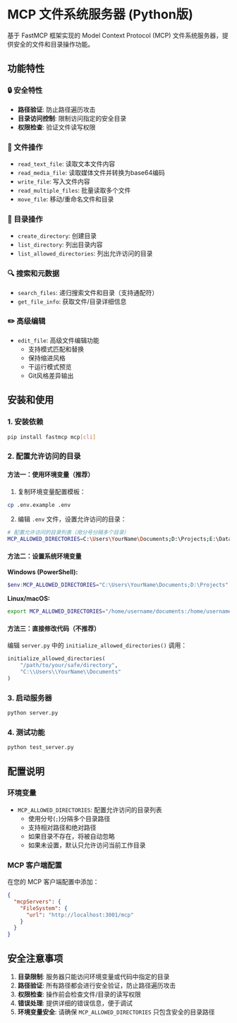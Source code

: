 # MCP 文件系统服务器 (Python版)

基于 FastMCP 框架实现的 Model Context Protocol (MCP) 文件系统服务器，提供安全的文件和目录操作功能。

## 功能特性

### 🔒 安全特性
- **路径验证**: 防止路径遍历攻击
- **目录访问控制**: 限制访问指定的安全目录
- **权限检查**: 验证文件读写权限

### 📁 文件操作
- `read_text_file`: 读取文本文件内容
- `read_media_file`: 读取媒体文件并转换为base64编码
- `write_file`: 写入文件内容
- `read_multiple_files`: 批量读取多个文件
- `move_file`: 移动/重命名文件和目录

### 📂 目录操作
- `create_directory`: 创建目录
- `list_directory`: 列出目录内容
- `list_allowed_directories`: 列出允许访问的目录

### 🔍 搜索和元数据
- `search_files`: 递归搜索文件和目录（支持通配符）
- `get_file_info`: 获取文件/目录详细信息

### ✏️ 高级编辑
- `edit_file`: 高级文件编辑功能
  - 支持模式匹配和替换
  - 保持缩进风格
  - 干运行模式预览
  - Git风格差异输出

## 安装和使用

### 1. 安装依赖

```bash
pip install fastmcp mcp[cli]
```

### 2. 配置允许访问的目录

#### 方法一：使用环境变量（推荐）

1. 复制环境变量配置模板：
```bash
cp .env.example .env
```

2. 编辑 `.env` 文件，设置允许访问的目录：
```bash
# 配置允许访问的目录列表（用分号分隔多个目录）
MCP_ALLOWED_DIRECTORIES=C:\Users\YourName\Documents;D:\Projects;E:\Data
```

#### 方法二：设置系统环境变量

**Windows (PowerShell):**
```powershell
$env:MCP_ALLOWED_DIRECTORIES="C:\Users\YourName\Documents;D:\Projects"
```

**Linux/macOS:**
```bash
export MCP_ALLOWED_DIRECTORIES="/home/username/documents:/home/username/projects"
```

#### 方法三：直接修改代码（不推荐）

编辑 `server.py` 中的 `initialize_allowed_directories()` 调用：

```python
initialize_allowed_directories(
    "/path/to/your/safe/directory",
    "C:\\Users\\YourName\\Documents"
)
```

### 3. 启动服务器

```bash
python server.py
```

### 4. 测试功能

```bash
python test_server.py
```

## 配置说明

### 环境变量

- `MCP_ALLOWED_DIRECTORIES`: 配置允许访问的目录列表
  - 使用分号(`;`)分隔多个目录路径
  - 支持相对路径和绝对路径
  - 如果目录不存在，将被自动忽略
  - 如果未设置，默认只允许访问当前工作目录

### MCP 客户端配置

在您的 MCP 客户端配置中添加：

```json
{
  "mcpServers": {
    "FileSystem": {
      "url": "http://localhost:3001/mcp"
    }
  }
}
```

## 安全注意事项

1. **目录限制**: 服务器只能访问环境变量或代码中指定的目录
2. **路径验证**: 所有路径都会进行安全验证，防止路径遍历攻击
3. **权限检查**: 操作前会检查文件/目录的读写权限
4. **错误处理**: 提供详细的错误信息，便于调试
5. **环境变量安全**: 请确保 `MCP_ALLOWED_DIRECTORIES` 只包含安全的目录路径
